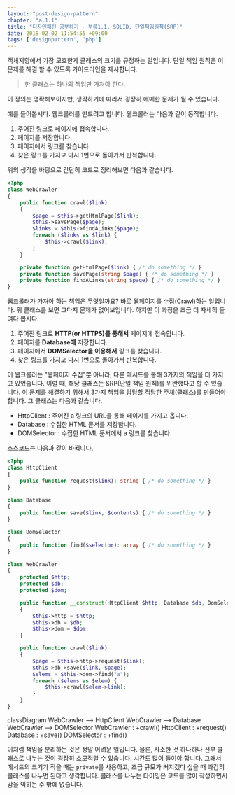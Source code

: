 ```yaml
---
layout: "post-design-pattern"
chapter: "a.1.1"
title: "디자인패턴 공부하기 - 부록1.1. SOLID, 단일책임원칙(SRP)"
date: 2018-02-02 11:54:55 +09:00
tags: ['designpattern', 'php']
---
```


객체지향에서 가장 모호한게 클래스의 크기를 규정하는 일입니다. 단일 책임 원칙은 이 문제를 해결 할 수 있도록
가이드라인을 제시합니다.

> 한 클래스는 하나의 책임만 가져야 한다.

이 정의는 명확해보이지만, 생각하기에 따라서 굉장히 애매한 문제가 될 수 있습니다.

예를 들어봅시다. 웹크롤러를 만드려고 합니다. 웹크롤러는 다음과 같이 동작합니다.

1. 주어진 링크로 페이지에 접속합니다.
2. 페이지를 저장합니다.
3. 페이지에서 링크를 찾습니다.
4. 찾은 링크를 가지고 다시 1번으로 돌아가서 반복합니다.

위의 생각을 바탕으로 간단히 코드로 정리해보면 다음과 같습니다.

```php
<?php
class WebCrawler
{
    public function crawl($link)
    {
        $page = $this->getHtmlPage($link);
        $this->savePage($page);
        $links = $this->findALinks($page);
        foreach ($links as $link) {
            $this->crawl($link);
        }
    }

    private function getHtmlPage($link) { /* do something */ }
    private function savePage(string $page) { /* do something */ }
    private function findALinks(string $page) { /* do something */ }
}
```

웹크롤러가 가져야 하는 책임은 무엇일까요? 바로 웹페이지를 수집(Crawl)하는 일입니다. 위 클래스를 보면
그다지 문제가 없어보입니다. 하지만 이 과정을 조금 더 자세히 들여다 봅시다.

1. 주어진 링크로 **HTTP(or HTTPS)를 통해서** 페이지에 접속합니다.
2. 페이지를 **Database에** 저장합니다.
3. 페이지에서 **DOMSelector을 이용해서** 링크를 찾습니다.
4. 찾은 링크를 가지고 다시 1번으로 돌아가서 반복합니다.

이 웹크롤러는 "웹페이지 수집"뿐 아니라, 다른 메서드를 통해 3가지의 책임을 더 가지고 있었습니다. 이럴 때, 해당
클래스는 SRP(단일 책임 원칙)를 위반했다고 할 수 있습니다. 이 문제를 해결하기 위해서 3가지 책임을 담당할
적당한 주체(클래스)를 만들어야 합니다. 그 클래스는 다음과 같습니다.

 - HttpClient : 주어진 a 링크의 URL을 통해 페이지를 가지고 옵니다.
 - Database : 수집한 HTML 문서를 저장합니다.
 - DOMSelector : 수집한 HTML 문서에서 a 링크를 찾습니다.

소스코드는 다음과 같이 바뀝니다.

```php
<?php
class HttpClient
{
	public function request($link): string { /* do something */ }
}

class Database
{
	public function save($link, $contents) { /* do something */ }
}

class DomSelector
{
	public function find($selector): array { /* do something */ }
}

class WebCrawler
{
	protected $http;
	protected $db;
	protected $dom;

	public function __construct(HttpClient $http, Database $db, DomSelector $dom)
	{
		$this->http = $http;
		$this->db = $db;
		$this->dom = $dom;
	}

    public function crawl($link)
    {
        $page = $this->http->request($link);
        $this->db->save($link, $page);
		$elems = $this->dom->find("a");
        foreach ($elems as $elem) {
            $this->crawl($elem->link);
        }
    }
}
```

<div class="mermaid">
classDiagram
WebCrawler --> HttpClient
WebCrawler --> Database
WebCrawler --> DOMSelector
WebCrawler : +crawl()
HttpClient : +request()
Database : +save()
DOMSelector : +find()
</div>

이처럼 책임을 분리하는 것은 정말 어려운 일입니다. 물론, 사소한 것 하나하나 전부 클래스로 나누는 것이 굉장히
소모적일 수 있습니다. 시간도 많이 들여야 합니다. 그래서 메서드의 크기가 작을 때는 `private`를 사용하고, 조금
규모가 커지겠다 싶을 때 과감히 클래스를 나누면 된다고 생각합니다. 클래스를 나누는 타이밍은 코드를 많이 작성하면서 감을 익히는 수 밖에 없습니다.
